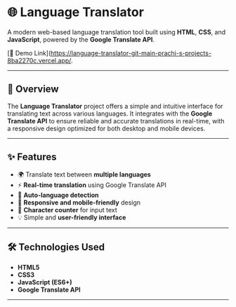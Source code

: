 # 🌐 Language Translator

A modern web-based language translation tool built using **HTML**, **CSS**, and **JavaScript**, powered by the **Google Translate API**.

[🔗 Demo Link](https://language-translator-git-main-prachi-s-projects-8ba2270c.vercel.app/.

---

## 📖 Overview

The **Language Translator** project offers a simple and intuitive interface for translating text across various languages. 
It integrates with the **Google Translate API** to ensure reliable and accurate translations in real-time, with a responsive 
design optimized for both desktop and mobile devices.

---

## ✨ Features

- 🌍 Translate text between **multiple languages**
- ⚡ **Real-time translation** using Google Translate API
- 🧠 **Auto-language detection**
- 📱 **Responsive and mobile-friendly** design
- 🔢 **Character counter** for input text
- 💡 Simple and **user-friendly interface**

---

## 🛠️ Technologies Used

- **HTML5**
- **CSS3**
- **JavaScript (ES6+)**
- **Google Translate API**

---

